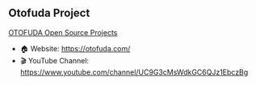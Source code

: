 ## Otofuda Project

[OTOFUDA Open Source Projects](https://otofuda.github.io)

- 🏠 Website: https://otofuda.com/
- 🎬 YouTube Channel: https://www.youtube.com/channel/UC9G3cMsWdkGC6QJz1EbczBg
